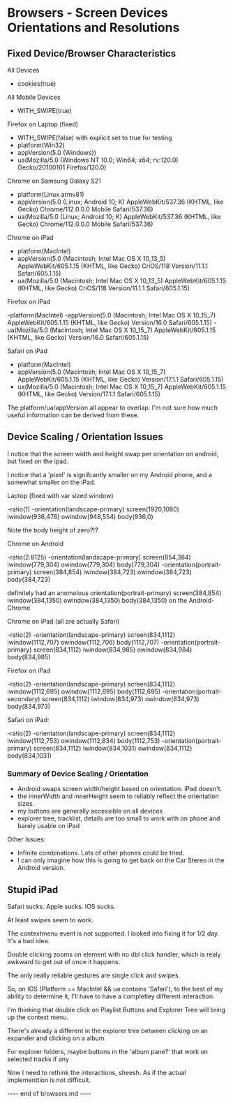 # Browsers - Screen Devices Orientations and Resolutions

## Fixed Device/Browser Characteristics

All Devices

- cookies(true)

All Mobile Devices

- WITH_SWIPE(true)

Firefox on Laptop (fixed)

- WITH_SWIPE(false) with explicit set to true for testing
- platform(Win32)
- appVersion(5.0 (Windows))
- ua(Mozilla/5.0 (Windows NT 10.0; Win64; x64; rv:120.0) Gecko/20100101 Firefox/120.0)



Chrome on Samsung Galaxy S21

- platform(Linux armv81)
- appVersion(5.0 (Linux; Android 10; K) AppleWebKit/537.36 (KHTML, like Gecko) Chrome/112.0.0.0 Mobile Safari/537.36)
- ua(Mozilla/5.0 (Linux; Android 10; K) AppleWebKit/537.36 (KHTML, like Gecko) Chrome/112.0.0.0 Mobile Safari/537.36)

Chrome on iPad

- platform(MacIntel)
- appVersion(5.0 (Macintosh; Intel Mac OS X 10_13_5) AppleWebKit/605.1.15 (KHTML, like Gecko) CriOS/118 Version/11.1.1 Safari/605.1.15)
- ua(Mozilla/5.0 (Macintosh; Intel Mac OS X 10_13_5) AppleWebKit/605.1.15 (KHTML, like Gecko) CriOS/118 Version/11.1.1 Safari/605.1.15)

Firefox on iPad

-platform(MacIntel)
-appVersion(5.0 (Macintosh; Intel Mac OS X 10_15_7) AppleWebKit/605.1.15 (KHTML, like Gecko) Version/16.0 Safari/605.1.15)
-ua(Mozilla/5.0 (Macintosh; Intel Mac OS X 10_15_7) AppleWebKit/605.1.15 (KHTML, like Gecko) Version/16.0 Safari/605.1.15)

Safari on iPad

- platform(MacIntel)
- appVersion(5.0 (Macintosh; Intel Mac OS X 10_15_7) AppleWebKit/605.1.15 (KHTML, like Gecko) Version/17.1.1 Safari/605.1.15)
- ua(Mozilla/5.0 (Macintosh; Intel Mac OS X 10_15_7) AppleWebKit/605.1.15 (KHTML, like Gecko) Version/17.1.1 Safari/605.1.15)


The platform/ua/appVersion all appear to overlap.  I'm not sure how much useful information
can be derived from these.




## Device Scaling / Orientation Issues

I notice that the screen width and height swap per orientation on android,
but fixed on the ipad.

I notice that a 'pixel' is signifcantly smaller on my Android phone,
and a somewhat smaller on the iPad.

Laptop (fixed with var sized window)

-ratio(1)
-orientation(landscape-primary)	screen(1920,1080) iwindow(936,476) owindow(948,554) body(936,0)

Note the body height of zero?!?


Chrome on Android

-ratio(2.8125)
-orientation(landscape-primary)		screen(854,384) iwindow(779,304) owindow(779,304) body(779,304)
-orientation(portrait-primary)		screen(384,854) iwindow(384,723) owindow(384,723) body(384,723)

definitely had an anomolous orientation(portrait-primary) screen(384,854) iwindow(384,1350) owindow(384,1350) body(384,1350)
on the Android-Chrome


Chrome on iPad (all are actually Safari)

-ratio(2)
-orientation(landscape-primary)		screen(834,1112) iwindow(1112,707) owindow(1112,706) body(1112,707)
-orientation(portrait-primary)		screen(834,1112) iwindow(834,985)  owindow(834,984) body(834,985)

Firefox on iPad

-ratio(2)
-orientation(landscape-primary)		screen(834,1112) iwindow(1112,695) owindow(1112,695) body(1112,695)
-orientation(portrait-secondary)	screen(834,1112) iwindow(834,973)  owindow(834,973) body(834,973)

Safari on iPad:

-ratio(2)
-orientation(landscape-primary)		screen(834,1112) iwindow(1112,753) owindow(1112,834) body(1112,753)
-orientation(portrait-primary)		screen(834,1112) iwindow(834,1031) owindow(834,1112) body(834,1031)


### Summary of Device Scaling / Orientation

- Android swaps screen width/height based on orientation.  iPad doesn't.
- the innerWidth and innerHeight seem to reliably reflect the orientation sizes.
- my buttons are generally accessible on all devices
- explorer tree, tracklist, details are too small to work with on phone and barely usable on iPad

Other Issues:

- Infinite combinations. Lots of other phones could be tried.
- I can only imagine how this is going to get back on the Car Stereo in the Android version.


## Stupid iPad

Safari sucks.  Apple sucks.  IOS sucks.

At least swipes seem to work.

The contextmenu event is not supported.
I looked into fixing it for 1/2 day.  It's a bad idea.

Double clicking zooms on element with no dbl click handler,
which is realy awkward to get out of once it happens.

The only really reliable gestures are single click and swipes.

So, on IOS (Platform == MacIntel && ua contains 'Safari'),
to the best of my ability to determine it, I'll have to
have a completley different interaction.

I'm thinking that double click on Playlist Buttons and
Explorer Tree will bring up the context menu.

There's already a different in the explorer tree between
clicking on an expander and clicking on a album.


For explorer folders, maybe buttons in the 'album pane?'
that work on selected tracks if any

Now I need to rethink the interactions, sheesh.
As if the actual implementtion is not difficult.



---- end of browsers.md ----
